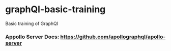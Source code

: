 # graphQl-basic-training
Basic training of GraphQl


### Appollo Server Docs: https://github.com/apollographql/apollo-server
